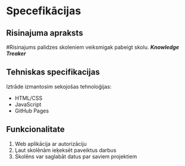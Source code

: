 # Specefikācijas

## Risinajuma apraksts
#Risinajums palidzes skoleniem veiksmigak pabeigt skolu.
***Knowledge Treaker***

## Tehniskas specifikacijas
Iztrāde izmantosim sekojošas tehnoloģijas:
- HTML/CSS
- JavaScript
- GitHub Pages

## Funkcionalitate
1. Web aplikācija ar autorizāciju
2. Ļaut skolēnām ieķeksēt paveiktus darbus
3. Skolēns var saglabāt datus par saviem projektiem
